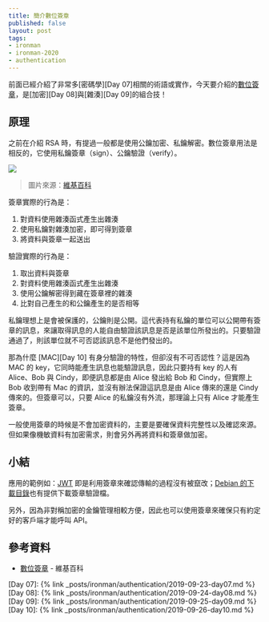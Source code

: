 ```yaml
---
title: 簡介數位簽章
published: false
layout: post
tags:
- ironman
- ironman-2020
- authentication
---
```


前面已經介紹了非常多[密碼學][Day 07]相關的術語或實作，今天要介紹的[數位簽章][]，是[加密][Day 08]與[雜湊][Day 09]的組合技！

## 原理

之前在介紹 RSA 時，有提過一般都是使用公鑰加密、私鑰解密。數位簽章用法是相反的，它使用私鑰簽章（sign）、公鑰驗證（verify）。

![](https://upload.wikimedia.org/wikipedia/commons/thumb/7/78/Private_key_signing.svg/1050px-Private_key_signing.svg.png)

> 圖片來源：[維基百科](https://en.wikipedia.org/wiki/File:Private_key_signing.svg)

簽章實際的行為是：

1. 對資料使用雜湊函式產生出雜湊
2. 使用私鑰對雜湊加密，即可得到簽章
3. 將資料與簽章一起送出

驗證實際的行為是：

1. 取出資料與簽章
2. 對資料使用雜湊函式產生出雜湊
3. 使用公鑰解密得到藏在簽章裡的雜湊
4. 比對自己產生的和公鑰產生的是否相等

私鑰理想上是會被保護的，公鑰則是公開。這代表持有私鑰的單位可以公開帶有簽章的訊息，來讓取得訊息的人能自由驗證該訊息是否是該單位所發出的。只要驗證通過了，則該單位就不可否認該訊息不是他們發出的。

那為什麼 [MAC][Day 10] 有身分驗證的特性，但卻沒有不可否認性？這是因為 MAC 的 key，它同時能產生訊息也能驗證訊息，因此只要持有 key 的人有 Alice、Bob 與 Cindy，即便訊息都是由 Alice 發出給 Bob 和 Cindy，但實際上 Bob 收到帶有 Mac 的資訊，並沒有辦法保證這訊息是由 Alice 傳來的還是 Cindy 傳來的。但簽章可以，只要 Alice 的私鑰沒有外流，那理論上只有 Alice 才能產生簽章。

一般使用簽章的時候是不會加密資料的，主要是要確保資料完整性以及確認來源。但如果像機敏資料有加密需求，則會另外再將資料和簽章做加密。

## 小結

應用的範例如：[JWT](https://jwt.io/) 即是利用簽章來確認傳輸的過程沒有被竄改；[Debian 的下載目錄](https://cdimage.debian.org/debian-cd/current/amd64/iso-cd/)也有提供下載簽章驗證檔。

另外，因為非對稱加密的金鑰管理相較方便，因此也可以使用簽章來確保只有約定好的客戶端才能呼叫 API。

## 參考資料

* [數位簽章][] - 維基百科

[數位簽章]: https://zh.wikipedia.org/wiki/%E6%95%B8%E4%BD%8D%E7%B0%BD%E7%AB%A0

[Day 07]: {% link _posts/ironman/authentication/2019-09-23-day07.md %}
[Day 08]: {% link _posts/ironman/authentication/2019-09-24-day08.md %}
[Day 09]: {% link _posts/ironman/authentication/2019-09-25-day09.md %}
[Day 10]: {% link _posts/ironman/authentication/2019-09-26-day10.md %}
 